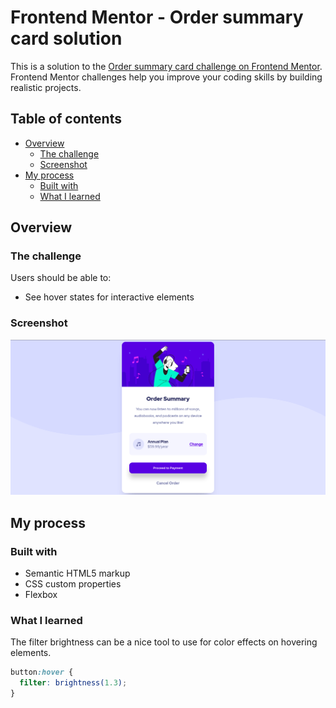 # Frontend Mentor - Order summary card solution

This is a solution to the [Order summary card challenge on Frontend Mentor](https://www.frontendmentor.io/challenges/order-summary-component-QlPmajDUj). Frontend Mentor challenges help you improve your coding skills by building realistic projects. 

## Table of contents

- [Overview](#overview)
  - [The challenge](#the-challenge)
  - [Screenshot](#screenshot)
- [My process](#my-process)
  - [Built with](#built-with)
  - [What I learned](#what-i-learned)

## Overview

### The challenge

Users should be able to:

- See hover states for interactive elements

### Screenshot

![screenshot](./screenshot.png)

## My process

### Built with

- Semantic HTML5 markup
- CSS custom properties
- Flexbox

### What I learned

The filter brightness can be a nice tool to use for color effects on hovering elements.

```css
button:hover {
  filter: brightness(1.3);
}
```
